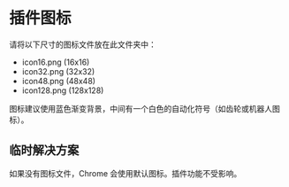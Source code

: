 # 插件图标

请将以下尺寸的图标文件放在此文件夹中：

- icon16.png (16x16)
- icon32.png (32x32) 
- icon48.png (48x48)
- icon128.png (128x128)

图标建议使用蓝色渐变背景，中间有一个白色的自动化符号（如齿轮或机器人图标）。

## 临时解决方案

如果没有图标文件，Chrome 会使用默认图标。插件功能不受影响。
